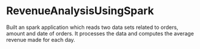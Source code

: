 <H1> RevenueAnalysisUsingSpark</H1>
Built an spark application which reads two data sets related to orders, amount and  date of orders. 
It processes the data and  computes the average revenue made for  each day.
